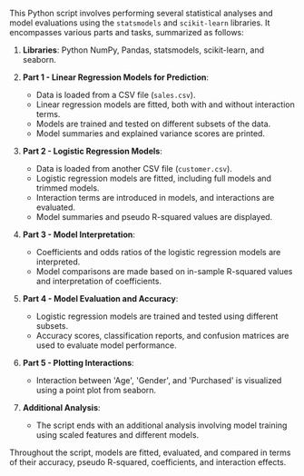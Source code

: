 This Python script involves performing several statistical analyses and model evaluations using the `statsmodels` and `scikit-learn` libraries. It encompasses various parts and tasks, summarized as follows:

1. **Libraries**: Python NumPy, Pandas, statsmodels, scikit-learn, and seaborn.

2. **Part 1 - Linear Regression Models for Prediction**:
   - Data is loaded from a CSV file (`sales.csv`).
   - Linear regression models are fitted, both with and without interaction terms.
   - Models are trained and tested on different subsets of the data.
   - Model summaries and explained variance scores are printed.

3. **Part 2 - Logistic Regression Models**:
   - Data is loaded from another CSV file (`customer.csv`).
   - Logistic regression models are fitted, including full models and trimmed models.
   - Interaction terms are introduced in models, and interactions are evaluated.
   - Model summaries and pseudo R-squared values are displayed.

4. **Part 3 - Model Interpretation**:
   - Coefficients and odds ratios of the logistic regression models are interpreted.
   - Model comparisons are made based on in-sample R-squared values and interpretation of coefficients.

5. **Part 4 - Model Evaluation and Accuracy**:
   - Logistic regression models are trained and tested using different subsets.
   - Accuracy scores, classification reports, and confusion matrices are used to evaluate model performance.

6. **Part 5 - Plotting Interactions**:
   - Interaction between 'Age', 'Gender', and 'Purchased' is visualized using a point plot from seaborn.

7. **Additional Analysis**:
   - The script ends with an additional analysis involving model training using scaled features and different models.

Throughout the script, models are fitted, evaluated, and compared in terms of their accuracy, pseudo R-squared, coefficients, and interaction effects.
